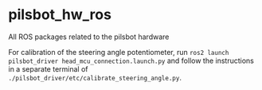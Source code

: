 # pilsbot_hw_ros
All ROS packages related to the pilsbot hardware


For calibration of the steering angle potentiometer, run `ros2 launch pilsbot_driver head_mcu_connection.launch.py`
and follow the instructions in a separate terminal of `./pilsbot_driver/etc/calibrate_steering_angle.py`.

